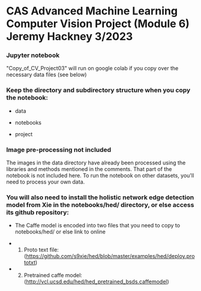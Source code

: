 # CAS Advanced Machine Learning Computer Vision Project (Module 6) Jeremy Hackney 3/2023

### Jupyter notebook
"Copy_of_CV_Project03" will run on google colab if you copy over the necessary data files (see below)

### Keep the directory and subdirectory structure when you copy the notebook:

  - data
  
  - notebooks
  
  - project
  
### Image pre-processing not included
The images in the data directory have already been processed using the libraries and methods mentioned in the comments. That part of the notebook is not included here. To run the notebook on other datasets, you'll need to process your own data.

### You will also need to install the holistic network edge detection model from Xie in the notebooks/hed/ directory, or else access its github repository:

  - The Caffe model is encoded into two files that you need to copy to notebooks/hed/ or else link to online
  
  - 1. Proto text file: (https://github.com/s9xie/hed/blob/master/examples/hed/deploy.prototxt)
  
  - 2. Pretrained caffe model: (http://vcl.ucsd.edu/hed/hed_pretrained_bsds.caffemodel)
